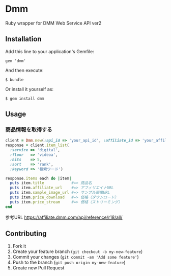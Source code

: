 # Dmm

Ruby wrapper for DMM Web Service API ver2

## Installation

Add this line to your application's Gemfile:

    gem 'dmm'

And then execute:

    $ bundle

Or install it yourself as:

    $ gem install dmm

## Usage

### 商品情報を取得する
```ruby
client = Dmm.new(:api_id => 'your_api_id', :affiliate_id => 'your_affiliate_id')
response = client.item_list(
  :service => 'digital',
  :floor   => 'videoa',
  :hits    => 5,
  :sort    => 'rank',
  :keyword => '検索ワード')

response.items each do |item|
  puts item.title            #=> 商品名
  puts item.affiliate_url    #=> アフィリエイトURL
  puts item.sample_image_url #=> サンプル画像URL
  puts item.price_download   #=> 価格（ダウンロード）
  puts item.price_stream     #=> 価格（ストリーミング）
end
```

参考URL
https://affiliate.dmm.com/api/reference/r18/all/

## Contributing

1. Fork it
2. Create your feature branch (`git checkout -b my-new-feature`)
3. Commit your changes (`git commit -am 'Add some feature'`)
4. Push to the branch (`git push origin my-new-feature`)
5. Create new Pull Request
